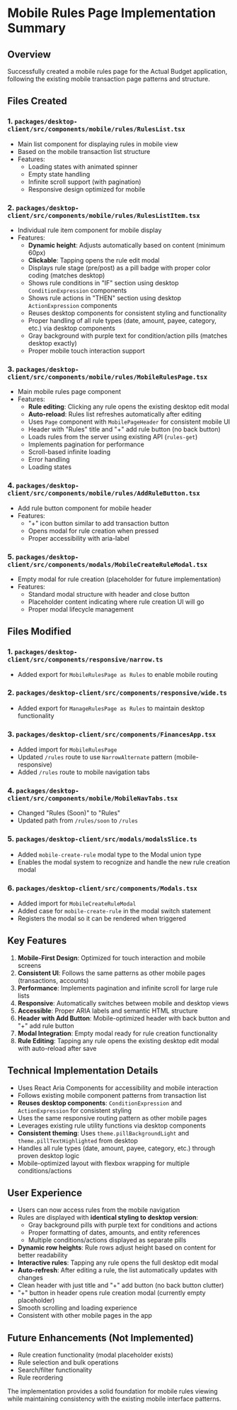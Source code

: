 # Mobile Rules Page Implementation Summary

## Overview
Successfully created a mobile rules page for the Actual Budget application, following the existing mobile transaction page patterns and structure.

## Files Created

### 1. `packages/desktop-client/src/components/mobile/rules/RulesList.tsx`
- Main list component for displaying rules in mobile view
- Based on the mobile transaction list structure
- Features:
  - Loading states with animated spinner
  - Empty state handling
  - Infinite scroll support (with pagination)
  - Responsive design optimized for mobile

### 2. `packages/desktop-client/src/components/mobile/rules/RulesListItem.tsx`
- Individual rule item component for mobile display
- Features:
  - **Dynamic height**: Adjusts automatically based on content (minimum 60px)
  - **Clickable**: Tapping opens the rule edit modal
  - Displays rule stage (pre/post) as a pill badge with proper color coding (matches desktop)
  - Shows rule conditions in "IF" section using desktop `ConditionExpression` components
  - Shows rule actions in "THEN" section using desktop `ActionExpression` components
  - Reuses desktop components for consistent styling and functionality
  - Proper handling of all rule types (date, amount, payee, category, etc.) via desktop components
  - Gray background with purple text for condition/action pills (matches desktop exactly)
  - Proper mobile touch interaction support

### 3. `packages/desktop-client/src/components/mobile/rules/MobileRulesPage.tsx`
- Main mobile rules page component
- Features:
  - **Rule editing**: Clicking any rule opens the existing desktop edit modal
  - **Auto-reload**: Rules list refreshes automatically after editing
  - Uses `Page` component with `MobilePageHeader` for consistent mobile UI
  - Header with "Rules" title and "+" add rule button (no back button)
  - Loads rules from the server using existing API (`rules-get`)
  - Implements pagination for performance
  - Scroll-based infinite loading
  - Error handling
  - Loading states

### 4. `packages/desktop-client/src/components/mobile/rules/AddRuleButton.tsx`
- Add rule button component for mobile header
- Features:
  - "+" icon button similar to add transaction button
  - Opens modal for rule creation when pressed
  - Proper accessibility with aria-label

### 5. `packages/desktop-client/src/components/modals/MobileCreateRuleModal.tsx`
- Empty modal for rule creation (placeholder for future implementation)
- Features:
  - Standard modal structure with header and close button
  - Placeholder content indicating where rule creation UI will go
  - Proper modal lifecycle management

## Files Modified

### 1. `packages/desktop-client/src/components/responsive/narrow.ts`
- Added export for `MobileRulesPage as Rules` to enable mobile routing

### 2. `packages/desktop-client/src/components/responsive/wide.ts`
- Added export for `ManageRulesPage as Rules` to maintain desktop functionality

### 3. `packages/desktop-client/src/components/FinancesApp.tsx`
- Added import for `MobileRulesPage`
- Updated `/rules` route to use `NarrowAlternate` pattern (mobile-responsive)
- Added `/rules` route to mobile navigation tabs

### 4. `packages/desktop-client/src/components/mobile/MobileNavTabs.tsx`
- Changed "Rules (Soon)" to "Rules" 
- Updated path from `/rules/soon` to `/rules`

### 5. `packages/desktop-client/src/modals/modalsSlice.ts`
- Added `mobile-create-rule` modal type to the Modal union type
- Enables the modal system to recognize and handle the new rule creation modal

### 6. `packages/desktop-client/src/components/Modals.tsx`
- Added import for `MobileCreateRuleModal`
- Added case for `mobile-create-rule` in the modal switch statement
- Registers the modal so it can be rendered when triggered

## Key Features

1. **Mobile-First Design**: Optimized for touch interaction and mobile screens
2. **Consistent UI**: Follows the same patterns as other mobile pages (transactions, accounts)
3. **Performance**: Implements pagination and infinite scroll for large rule lists
4. **Responsive**: Automatically switches between mobile and desktop views
5. **Accessible**: Proper ARIA labels and semantic HTML structure
6. **Header with Add Button**: Mobile-optimized header with back button and "+" add rule button
7. **Modal Integration**: Empty modal ready for rule creation functionality
8. **Rule Editing**: Tapping any rule opens the existing desktop edit modal with auto-reload after save

## Technical Implementation Details

- Uses React Aria Components for accessibility and mobile interaction
- Follows existing mobile component patterns from transaction list
- **Reuses desktop components**: `ConditionExpression` and `ActionExpression` for consistent styling
- Uses the same responsive routing pattern as other mobile pages
- Leverages existing rule utility functions via desktop components
- **Consistent theming**: Uses `theme.pillBackgroundLight` and `theme.pillTextHighlighted` from desktop
- Handles all rule types (date, amount, payee, category, etc.) through proven desktop logic
- Mobile-optimized layout with flexbox wrapping for multiple conditions/actions

## User Experience

- Users can now access rules from the mobile navigation
- Rules are displayed with **identical styling to desktop version**:
  - Gray background pills with purple text for conditions and actions
  - Proper formatting of dates, amounts, and entity references
  - Multiple conditions/actions displayed as separate pills
- **Dynamic row heights**: Rule rows adjust height based on content for better readability
- **Interactive rules**: Tapping any rule opens the full desktop edit modal
- **Auto-refresh**: After editing a rule, the list automatically updates with changes
- Clean header with just title and "+" add button (no back button clutter)
- "+" button in header opens rule creation modal (currently empty placeholder)
- Smooth scrolling and loading experience
- Consistent with other mobile pages in the app

## Future Enhancements (Not Implemented)

- Rule creation functionality (modal placeholder exists)
- Rule selection and bulk operations
- Search/filter functionality
- Rule reordering

The implementation provides a solid foundation for mobile rules viewing while maintaining consistency with the existing mobile interface patterns.